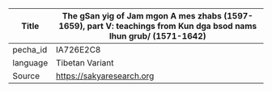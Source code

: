 |Title | The gSan yig of Jam mgon A mes zhabs (1597-1659), part V: teachings from Kun dga bsod nams lhun grub/ (1571-1642) 
| --- | --- 
|pecha_id | IA726E2C8
|language | Tibetan Variant
|Source | https://sakyaresearch.org